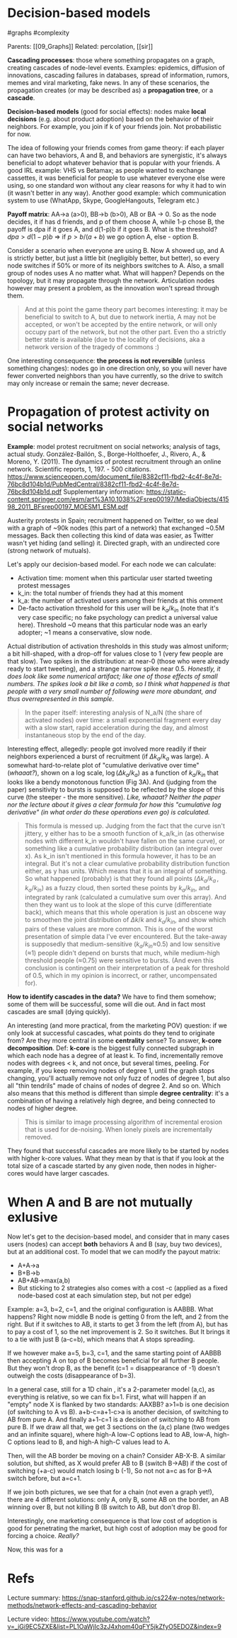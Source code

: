 # Decision-based models

#graphs #complexity

Parents: [[09_Graphs]]
Related: percolation, [[sir]]

**Cascading processes**: those where something propagates on a graph, creating cascades of node-level events. Examples: epidemics, diffusion of innovations, cascading failures in databases, spread of information, rumors, memes and viral marketing, fake news. In any of these scenarios, the propagation creates (or may be described as) a **propagation tree**, or a **cascade**. 

**Decision-based models** (good for social effects): nodes make **local decisions** (e.g. about product adoption) based on the behavior of their neighbors. For example, you join if k of your friends join. Not probabilistic for now. 

The idea of following your friends comes from game theory: if each player can have two behaviors, A and B, and behaviors are synergistic, it's always beneficial to adopt whatever behavior that is popular with your friends. A good IRL example: VHS vs Betamax; as people wanted to exchange cassettes, it was beneficial for people to use whatever everyone else were using, so one standard won without any clear reasons for why it had to win (it wasn't better in any way). Another good example: which communication system to use (WhatApp, Skype, GoogleHangouts, Telegram etc.)

**Payoff matrix**: AA→a (a>0), BB→b (b>0), AB or BA → 0. So as the node decides, it if has d friends, and p of them choose A, while 1-p chose B, the payoff is dpa if it goes A, and d(1-p)b if it goes B. What is the threshold? $dpa > d(1-p)b$ ⇒ if $p>b/(a+b)$ we go option A, else - option B.

Consider a scenario when everyone are using B. Now A showed up, and A is strictly better, but just a little bit (negligibly better, but better), so every node switches if 50% or more of its neighbors switches to A. Also, a small group of nodes uses A no matter what. What will happen? Depends on the topology, but it may propagate through the network. Articulation nodes however may present a problem, as the innovation won't spread through them.

> And at this point the game theory part becomes interesting: it may be beneficial to switch to A, but due to network inertia, A may not be accepted, or won't be accepted by the entire network, or will only occupy part of the network, but not the other part. Even tho a strictly better state is available (due to the locality of decisions, aka a network version of the tragedy of commons :)

One interesting consequence: **the process is not reversible** (unless something changes): nodes go in one direction only, so you will never have fewer converted neighbors than you have currently, so the drive to switch may only increase or remain the same; never decrease.

# Propagation of protest activity on social networks

**Example**: model protest recruitment on social networks; analysis of tags, actual study.
González-Bailón, S., Borge-Holthoefer, J., Rivero, A., & Moreno, Y. (2011). The dynamics of protest recruitment through an online network. Scientific reports, 1, 197. - 500 citations. 
https://www.scienceopen.com/document_file/8382cf11-fbd2-4c4f-8e7d-76bc8d104b1d/PubMedCentral/8382cf11-fbd2-4c4f-8e7d-76bc8d104b1d.pdf
Supplementary information:
https://static-content.springer.com/esm/art%3A10.1038%2Fsrep00197/MediaObjects/41598_2011_BFsrep00197_MOESM1_ESM.pdf

Austerity protests in Spain; recruitment happened on Twitter, so we deal with a graph of ~90k nodes (this part of a network) that exchanged ~0.5M messages. Back then collecting this kind of data was easier, as Twitter wasn't yet hiding (and selling) it. Directed graph, with an undirected core (strong network of mutuals).

Let's apply our decision-based model. For each node we can calculate:
* Activation time: moment when this particular user started tweeting protest messages
* k_in: the total number of friends they had at this moment
* k_a: the number of activated users among their friends at this omment
* De-facto activation threshold for this user will be $k_a / k_{in}$ (note that it's very case specific; no fake psychology can predict a universal value here). Threshold ~0 means that this particular node was an early adopter; ~1 means a conservative, slow node.

Actual distribution of activation thresholds in this study was almost uniform; a bit hill-shaped, with a drop-off for values close to 1 (very few people are that slow). Two spikes in the distribution: at near-0 (those who were already ready to start tweeting), and a strange narrow spike near 0.5. _Honestly, it does look like some numerical artifact; like one of those effects of small numbers. The spikes look a bit like a comb, so I think what happened is that people with a very small number of following were more abundant, and thus overrepresented in this sample_.

> In the paper itself: interesting analysis of N_a/N (the share of activated nodes) over time: a small exponential fragment every day with a slow start, rapid acceleration during the day, and almost instantaneous stop by the end of the day.

Interesting effect, allegedly: people got involved more readily if their neighbors experienced a burst of recruitment (if $Δk_a / k_a$ was large). A somewhat hard-to-relate plot of "cumulative derivative over time" (_whaaat?_), shown on a log scale, $\log(Δk_a / k_a)$ as a function of $k_a / k_{in}$ that looks like a bendy monotonous function (Fig 3A). And (judging from the paper) sensitivity to bursts is supposed to be reflected by the slope of this curve (the steeper - the more sensitive). _Like, whaaat? Neither the paper nor the lecture about it gives a clear formula for how this "cumulative log derivative" (in what order do these operations even go) is calculated._

> This formula is messed up. Judging from the fact that the curve isn't jittery, y either has to be a smooth function of k_a/k_in (as otherwise nodes with different k_in wouldn't have fallen on the same curve), or something like a cumulative probability distribution (an integral over x). As k_in isn't mentioned in this formula however, it has to be an integral. But it's not a clear cumulative probability distribution function either, as y has units. Which means that it is an integral of something. So what happened (probably) is that they found all points $(Δk_a / k_a \, , \, k_a/k_{in})$ as a fuzzy cloud, then sorted these points by $k_a/k_{in}$, and integrated by rank (calculated a cumulative sum over this array). And then they want us to look at the slope of this curve (differentiate back), which means that this whole operation is just an obscene way to smoothen the joint distribution of $Δk/k$ and $k_a/k_{in}$, and show which pairs of these values are more common. This is one of the worst presentation of simple data I've ever encountered. But the take-away is supposedly that medium-sensitive ($k_a/k_{in}$≈0.5) and low sensitive (≈1) people didn't depend on bursts that much, while medium-high threshold people (≈0.75) were sensitive to bursts. (And even this conclusion is contingent on their interpretation of a peak for threshold of 0.5, which in my opinion is incorrect, or rather, uncompensated for).

**How to identify cascades in the data?** We have to find them somehow; some of them will be successful, some will die out. And in fact most cascades are small (dying quickly).

An interesting (and more practical, from the marketing POV) question: if we only look at successful cascades, what points do they tend to originate from? Are they more central in some **centrality** sense? To answer, **k-core decomposition**. Def: **k-core** is the biggest fully connected subgraph in which each node has a degree of at least k. To find, incrementally remove nodes with degrees < k, and not once, but several times, peeling. For example, if you keep removing nodes of degree 1, until the graph stops changing, you'll actually remove not only fuzz of nodes of degree 1, but also all "thin tendrils" made of chains of nodes of degree 2. And so on. Which also means that this method is different than simple **degree centrality**: it's a combination of having a relatively high degree, and being connected to nodes of higher degree.

> This is similar to image processing algorithm of incremental erosion that is used for de-noising. When lonely pixels are incrementally removed.

They found that successful cascades are more likely to be started by nodes with higher k-core values. What they mean by that is that if you look at the total size of a cascade started by any given node, then nodes in higher-cores would have larger cascades.

# When A and B are not mutually exlusive

Now let's get to the decision-based model, and consider that in many cases users (nodes) can accept **both** behaviors A and B (say, buy two devices), but at an additional cost. To model that we can modify the payout matrix:
* A+A→a
* B+B→b
* AB+AB→max(a,b)
* But sticking to 2 strategies also comes with a cost -c (applied as a fixed node-based cost at each simulation step, but not per edge)

Example: a=3, b=2, c=1, and the original configuration is AABBB. What happens? Right now middle B node is getting 0 from the left, and 2 from the right. But if it switches to AB, it starts to get 3 from the left (from A), but has to pay a cost of 1, so the net improvement is 2. So it switches. But It brings it to a tie with just B (a-c=b), which means that A stops spreading.

If we however make a=5, b=3, c=1, and the same starting point of AABBB then accepting A on top of B becomes beneficial for all further B people. But they won't drop B, as the benefit (c=1 = disappearance of -1) doesn't outweigh the costs (disappearance of b=3).

In a general case, still for a 1D chain , it's a 2-parameter model (a,c), as everything is relative, so we can fix b=1. First, what will happen if an "empty" node X is flanked by two standards: AAXBB? a>1=b is one decision (of switching to A vs B). a+b-c=a+1-c>a is another decision, of switching to AB from pure A. And finally a+1-c=1 is a decision of switching to AB from pure B. If we draw all that, we get 3 sections on the (a,c) plane (two wedges and an infinite square), where high-A low-C options lead to AB, low-A, high-C options lead to B, and high-A high-C values lead to A.

Then, will the AB border be moving on a chain? Consider AB-X-B. A similar solution, but shifted, as X would prefer AB to B (switch B→AB) if the cost of switching (+a-c) would match losing b (-1), So not not a=c as for B→A switch before, but a=c+1.

If we join both pictures, we see that for a chain (not even a graph yet!), there are 4 different solutions: only A, only B, some AB on the border, an AB winning over B, but not killing B (B switch to AB, but don't drop B).

Interestingly, one marketing consequence is that low cost of adoption is good for penetrating the market, but high cost of adoption may be good for forcing a choice. _Really?_

Now, this was for a 

# Refs

Lecture summary:
https://snap-stanford.github.io/cs224w-notes/network-methods/network-effects-and-cascading-behavior

Lecture video:
https://www.youtube.com/watch?v=_iGi9EC5ZXE&list=PL1OaWjIc3zJ4xhom40qFY5jkZfyO5EDOZ&index=9